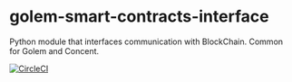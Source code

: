 # golem-smart-contracts-interface
Python module that interfaces communication with BlockChain. Common for Golem and Concent.

[![CircleCI](https://circleci.com/gh/golemfactory/golem-smart-contracts-interface.svg?style=svg)](https://circleci.com/gh/golemfactory/golem-smart-contracts-interface)